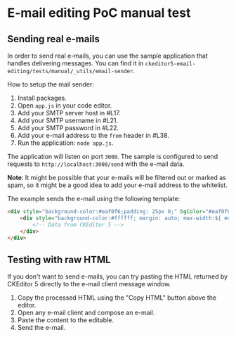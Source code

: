# E-mail editing PoC manual test

## Sending real e-mails

In order to send real e-mails, you can use the sample application that handles delivering messages. You can find it in `ckeditor5-email-editing/tests/manual/_utils/email-sender`.

How to setup the mail sender:
1. Install packages.
1. Open `app.js` in your code editor.
1. Add your SMTP server host in #L17.
1. Add your SMTP username in #L21.
1. Add your SMTP password in #L22.
1. Add your e-mail address to the `from` header in #L38.
1. Run the application: `node app.js`.

The application will listen on port `3000`. The sample is configured to send requests to `http://localhost:3000/send` with the e-mail data.

**Note**: It might be possible that your e-mails will be filtered out or marked as spam, so it might be a good idea to add your e-mail address to the whitelist.

The example sends the e-mail using the following template:

```html
<div style="background-color:#eaf0f6;padding: 25px 0;" bgColor="#eaf0f6">
	<div style="background-color:#ffffff; margin: auto; max-width:${ editorWidth }px" bgColor="#ffffff">
		<!-- Data from CKEditor 5 -->
	</div>
</div>
```

## Testing with raw HTML

If you don't want to send e-mails, you can try pasting the HTML returned by CKEditor 5 directly to the e-mail client message window.

1. Copy the processed HTML using the "Copy HTML" button above the editor.
1. Open any e-mail client and compose an e-mail.
1. Paste the content to the editable.
1. Send the e-mail.

